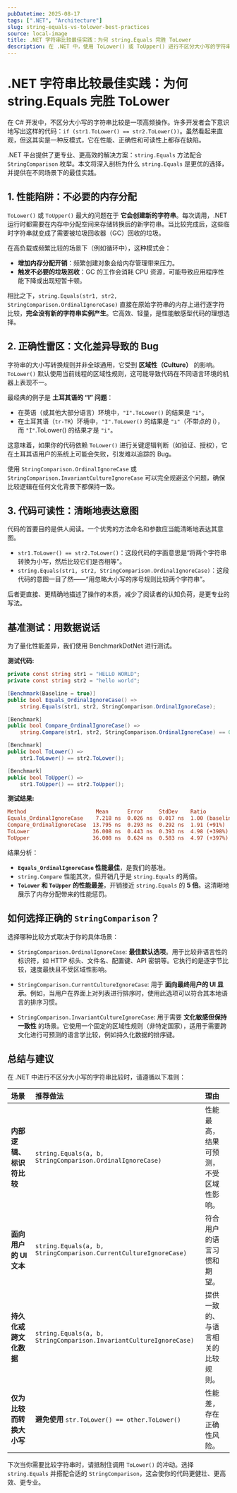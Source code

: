 ```yaml
---
pubDatetime: 2025-08-17
tags: [".NET", "Architecture"]
slug: string-equals-vs-tolower-best-practices
source: local-image
title: .NET 字符串比较最佳实践：为何 string.Equals 完胜 ToLower
description: 在 .NET 中，使用 ToLower() 或 ToUpper() 进行不区分大小写的字符串比较是一种常见的反模式。本文深入探讨了为何应优先使用 string.Equals 并指定 StringComparison，内容涵盖性能（避免内存分配）、正确性（文化区域问题）和代码可读性，并提供了详细的基准测试数据和场景化建议。
---
```


# .NET 字符串比较最佳实践：为何 string.Equals 完胜 ToLower

在 C# 开发中，不区分大小写的字符串比较是一项高频操作。许多开发者会下意识地写出这样的代码：`if (str1.ToLower() == str2.ToLower())`。虽然看起来直观，但这其实是一种反模式，它在性能、正确性和可读性上都存在缺陷。

.NET 平台提供了更专业、更高效的解决方案：`string.Equals` 方法配合 `StringComparison` 枚举。本文将深入剖析为什么 `string.Equals` 是更优的选择，并提供在不同场景下的最佳实践。

## 1. 性能陷阱：不必要的内存分配

`ToLower()` 或 `ToUpper()` 最大的问题在于 **它会创建新的字符串**。每次调用，.NET 运行时都需要在内存中分配空间来存储转换后的新字符串。当比较完成后，这些临时字符串就变成了需要被垃圾回收器（GC）回收的垃圾。

在高负载或频繁比较的场景下（例如循环中），这种模式会：

- **增加内存分配开销**：频繁创建对象会给内存管理带来压力。
- **触发不必要的垃圾回收**：GC 的工作会消耗 CPU 资源，可能导致应用程序性能下降或出现短暂卡顿。

相比之下，`string.Equals(str1, str2, StringComparison.OrdinalIgnoreCase)` 直接在原始字符串的内存上进行逐字符比较，**完全没有新的字符串实例产生**。它高效、轻量，是性能敏感型代码的理想选择。

## 2. 正确性雷区：文化差异导致的 Bug

字符串的大小写转换规则并非全球通用，它受到 **区域性（Culture）** 的影响。`ToLower()` 默认使用当前线程的区域性规则，这可能导致代码在不同语言环境的机器上表现不一。

最经典的例子是 **土耳其语的 “I” 问题**：

- 在英语（或其他大部分语言）环境中，`"I".ToLower()` 的结果是 `"i"`。
- 在土耳其语（`tr-TR`）环境中，`"I".ToLower()` 的结果是 `"ı"`（不带点的 i），而 `"İ"`.ToLower() 的结果才是 `"i"`。

这意味着，如果你的代码依赖 `ToLower()` 进行关键逻辑判断（如验证、授权），它在土耳其语用户的系统上可能会失败，引发难以追踪的 Bug。

使用 `StringComparison.OrdinalIgnoreCase` 或 `StringComparison.InvariantCultureIgnoreCase` 可以完全规避这个问题，确保比较逻辑在任何文化背景下都保持一致。

## 3. 代码可读性：清晰地表达意图

代码的首要目的是供人阅读。一个优秀的方法命名和参数应当能清晰地表达其意图。

- `str1.ToLower() == str2.ToLower()`：这段代码的字面意思是“将两个字符串转换为小写，然后比较它们是否相等”。
- `string.Equals(str1, str2, StringComparison.OrdinalIgnoreCase)`：这段代码的意图一目了然——“用忽略大小写的序号规则比较两个字符串”。

后者更直接、更精确地描述了操作的本质，减少了阅读者的认知负荷，是更专业的写法。

## 基准测试：用数据说话

为了量化性能差异，我们使用 BenchmarkDotNet 进行测试。

**测试代码:**

```csharp
private const string str1 = "HELLO WORLD";
private const string str2 = "hello world";

[Benchmark(Baseline = true)]
public bool Equals_OrdinalIgnoreCase() =>
    string.Equals(str1, str2, StringComparison.OrdinalIgnoreCase);

[Benchmark]
public bool Compare_OrdinalIgnoreCase() =>
    string.Compare(str1, str2, StringComparison.OrdinalIgnoreCase) == 0;

[Benchmark]
public bool ToLower() =>
    str1.ToLower() == str2.ToLower();

[Benchmark]
public bool ToUpper() =>
    str1.ToUpper() == str2.ToUpper();
```

**测试结果:**

```ini
Method                      Mean      Error     StdDev    Ratio
Equals_OrdinalIgnoreCase    7.218 ns  0.026 ns  0.017 ns  1.00 (baseline)
Compare_OrdinalIgnoreCase  13.795 ns  0.293 ns  0.292 ns  1.91 (+91%)
ToLower                    36.008 ns  0.443 ns  0.393 ns  4.98 (+398%)
ToUpper                    36.008 ns  0.624 ns  0.583 ns  4.97 (+397%)
```

结果分析：

- **`Equals_OrdinalIgnoreCase` 性能最佳**，是我们的基准。
- `string.Compare` 性能其次，但开销几乎是 `string.Equals` 的两倍。
- **`ToLower` 和 `ToUpper` 的性能最差**，开销接近 `string.Equals` 的 **5 倍**。这清晰地展示了内存分配带来的性能惩罚。

## 如何选择正确的 `StringComparison`？

选择哪种比较方式取决于你的具体场景：

- `StringComparison.OrdinalIgnoreCase`: **最佳默认选项**。用于比较非语言性的标识符，如 HTTP 标头、文件名、配置键、API 密钥等。它执行的是逐字节比较，速度最快且不受区域性影响。

- `StringComparison.CurrentCultureIgnoreCase`: 用于 **面向最终用户的 UI 显示**。例如，当用户在界面上对列表进行排序时，使用此选项可以符合其本地语言的排序习惯。

- `StringComparison.InvariantCultureIgnoreCase`: 用于需要 **文化敏感但保持一致性** 的场景。它使用一个固定的区域性规则（非特定国家），适用于需要跨文化进行可预测的语言学比较，例如持久化数据的排序键。

## 总结与建议

在 .NET 中进行不区分大小写的字符串比较时，请遵循以下准则：

| 场景                     | 推荐做法                                                           | 理由                                   |
| :----------------------- | :----------------------------------------------------------------- | :------------------------------------- |
| **内部逻辑、标识符比较** | `string.Equals(a, b, StringComparison.OrdinalIgnoreCase)`          | 性能最高，结果可预测，不受区域性影响。 |
| **面向用户的 UI 文本**   | `string.Equals(a, b, StringComparison.CurrentCultureIgnoreCase)`   | 符合用户的语言习惯和期望。             |
| **持久化或跨文化数据**   | `string.Equals(a, b, StringComparison.InvariantCultureIgnoreCase)` | 提供一致的、与语言相关的比较规则。     |
| **仅为比较而转换大小写** | **避免使用** `str.ToLower() == other.ToLower()`                    | 性能差，存在正确性风险。               |

下次当你需要比较字符串时，请抵制住调用 `ToLower()` 的冲动。选择 `string.Equals` 并搭配合适的 `StringComparison`，这会使你的代码更健壮、更高效、更专业。
